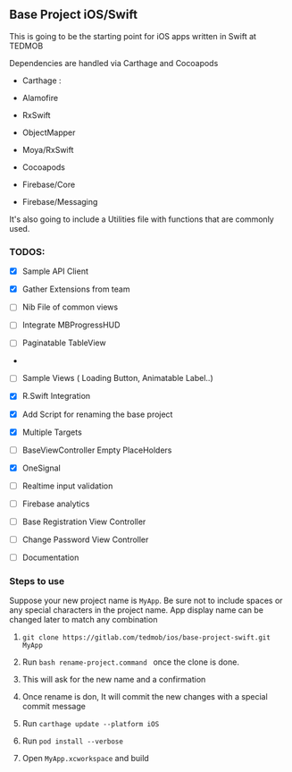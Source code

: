 ## Base Project iOS/Swift



This is going to be the starting point  for iOS apps written in Swift at TEDMOB



Dependencies are handled via Carthage and Cocoapods



- Carthage :

- Alamofire

- RxSwift

- ObjectMapper

- Moya/RxSwift

- Cocoapods

- Firebase/Core

- Firebase/Messaging



It's also going to include a Utilities file with functions that are commonly used.





### TODOS:

- [X] Sample API Client

- [X] Gather Extensions from team

- [ ] Nib File of common views

- [ ] Integrate MBProgressHUD

- [ ] Paginatable TableView
-
- [ ] Sample Views ( Loading Button, Animatable Label..)

- [X] R.Swift Integration

- [X] Add Script for renaming the base project

- [X] Multiple Targets

- [ ] BaseViewController Empty PlaceHolders

- [X] OneSignal

- [ ] Realtime input validation

- [ ] Firebase analytics

- [ ] Base Registration View Controller

- [ ] Change Password View Controller

- [ ] Documentation


### Steps to use

Suppose your new project name is `MyApp`. Be sure not to include spaces or any special characters in the project name. App display name can be changed later to match any combination



1.  `git clone https://gitlab.com/tedmob/ios/base-project-swift.git MyApp`



2. Run `bash rename-project.command ` once the clone is done.

3. This will ask for the new name and a confirmation

4. Once rename is don, It will commit the new changes with a special commit message

3. Run `carthage update --platform iOS`

4. Run `pod install --verbose`

5. Open `MyApp.xcworkspace` and build

